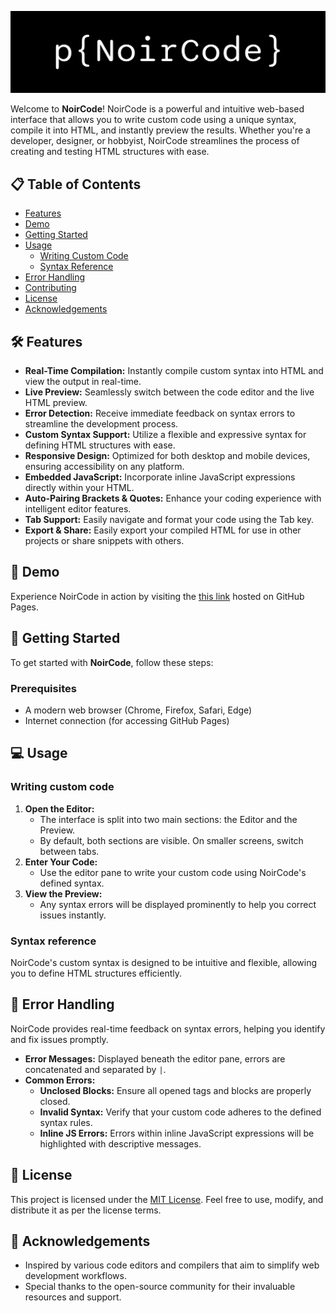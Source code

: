![NoirCode](https://github.com/YSSF8/NoirCode-Studio/blob/main/banner.png)

Welcome to **NoirCode**! NoirCode is a powerful and intuitive web-based interface that allows you to write custom code using a unique syntax, compile it into HTML, and instantly preview the results. Whether you're a developer, designer, or hobbyist, NoirCode streamlines the process of creating and testing HTML structures with ease.

## 📋 Table of Contents

- [Features](#-features)
- [Demo](#-demo)
- [Getting Started](#-getting-started)
- [Usage](#-usage)
  - [Writing Custom Code](#-writing-custom-code)
  - [Syntax Reference](#-syntax-reference)
- [Error Handling](#-error-handling)
- [Contributing](#-contributing)
- [License](#-license)
- [Acknowledgements](#-acknowledgements)

## 🛠 Features

- **Real-Time Compilation:** Instantly compile custom syntax into HTML and view the output in real-time.
- **Live Preview:** Seamlessly switch between the code editor and the live HTML preview.
- **Error Detection:** Receive immediate feedback on syntax errors to streamline the development process.
- **Custom Syntax Support:** Utilize a flexible and expressive syntax for defining HTML structures with ease.
- **Responsive Design:** Optimized for both desktop and mobile devices, ensuring accessibility on any platform.
- **Embedded JavaScript:** Incorporate inline JavaScript expressions directly within your HTML.
- **Auto-Pairing Brackets & Quotes:** Enhance your coding experience with intelligent editor features.
- **Tab Support:** Easily navigate and format your code using the Tab key.
- **Export & Share:** Easily export your compiled HTML for use in other projects or share snippets with others.

## 🎥 Demo

Experience NoirCode in action by visiting the [this link](https://yssf8.github.io/NoirCode-Studio/) hosted on GitHub Pages.

## 🚀 Getting Started

To get started with **NoirCode**, follow these steps:

### Prerequisites

- A modern web browser (Chrome, Firefox, Safari, Edge)
- Internet connection (for accessing GitHub Pages)

## 💻 Usage

### Writing custom code

1. **Open the Editor:**
   - The interface is split into two main sections: the Editor and the Preview.
   - By default, both sections are visible. On smaller screens, switch between tabs.
2. **Enter Your Code:**
   - Use the editor pane to write your custom code using NoirCode's defined syntax.
3. **View the Preview:**
   - Any syntax errors will be displayed prominently to help you correct issues instantly.

### Syntax reference

NoirCode's custom syntax is designed to be intuitive and flexible, allowing you to define HTML structures efficiently.

## 🛑 Error Handling

NoirCode provides real-time feedback on syntax errors, helping you identify and fix issues promptly.
  - **Error Messages:** Displayed beneath the editor pane, errors are concatenated and separated by `|`.
  - **Common Errors:**
    - **Unclosed Blocks:** Ensure all opened tags and blocks are properly closed.
    - **Invalid Syntax:** Verify that your custom code adheres to the defined syntax rules.
    - **Inline JS Errors:** Errors within inline JavaScript expressions will be highlighted with descriptive messages.
   
## 📄 License

This project is licensed under the [MIT License](https://yuntian-deng-o1mini.hf.space/LICENSE). Feel free to use, modify, and distribute it as per the license terms.

## 🙏 Acknowledgements

- Inspired by various code editors and compilers that aim to simplify web development workflows.
- Special thanks to the open-source community for their invaluable resources and support.
